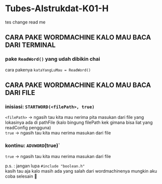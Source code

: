 # Tubes-Alstrukdat-K01-H
tes change read me

## CARA PAKE WORDMACHINE KALO MAU BACA DARI TERMINAL 
### pake `ReadWord()` yang udah dibikin chai
cara pakenya 
`kataYangLuMau = ReadWord()`

## CARA PAKE WORDMACHINE KALO MAU BACA DARI FILE 
### inisiasi: `STARTWORD(<filePath>, true)`
`<filePath>` -> ngasih tau kita mau nerima pita masukan dari file yang lokasinya ada di pathFile (kalo bingung filePath kek gimana bisa liat yang readConfig pengguna)  
`true` -> ngasih tau kita mau nerima masukan dari file  
### kontinu: `ADVWORD`(true)`
`true` -> ngasih tau kita mau nerima masukan dari file  

p.s. : jangan lupa `#include "boolean.h"`  
kasih tau aja kalo masih ada yang salah dari wordmachinenya mungkin aku coba selesain 👋
